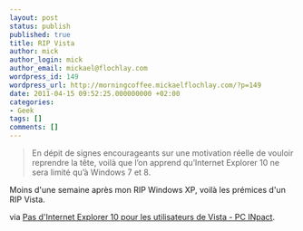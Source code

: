 ```yaml
---
layout: post
status: publish
published: true
title: RIP Vista
author: mick
author_login: mick
author_email: mickael@flochlay.com
wordpress_id: 149
wordpress_url: http://morningcoffee.mickaelflochlay.com/?p=149
date: 2011-04-15 09:52:25.000000000 +02:00
categories:
- Geek
tags: []
comments: []
---
```

<blockquote>En dépit de signes encourageants sur une motivation réelle de vouloir reprendre la tête, voilà que l’on apprend qu’Internet Explorer 10 ne sera limité qu’à Windows 7 et 8.</blockquote>
Moins d'une semaine après mon RIP Windows XP, voilà les prémices d'un RIP Vista.

via <a href="http://www.pcinpact.com/actu/news/63081-internet-explorer-10-vista-installation-windows-7-requis.htm">Pas d'Internet Explorer 10 pour les utilisateurs de Vista - PC INpact</a>.
